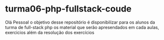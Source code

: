 # turma06-php-fullstack-coude

Olá Pessoal o objetivo desse repositório é disponibilizar para os alunos da turma de full-stack php os material que serão apresendados em cada aulas, exercicios
além da resolução dos exercícios



